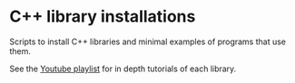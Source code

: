 # C++ library installations

Scripts to install C++ libraries and minimal examples of
programs that use them.

See the [Youtube playlist](https://www.youtube.com/playlist?list=PL-oo1JohfQbw4pMH9seWIR46zzKMv5obJ) for in depth tutorials of each library.
